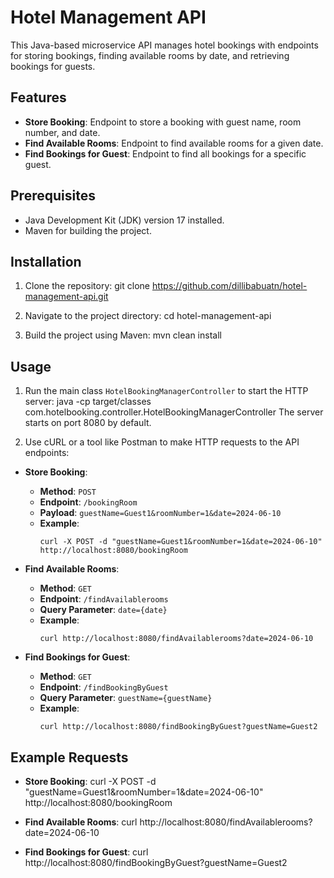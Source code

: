 # Hotel Management API

This Java-based microservice API manages hotel bookings with endpoints for storing bookings, finding available rooms by date, and retrieving bookings for guests.

## Features

- **Store Booking**: Endpoint to store a booking with guest name, room number, and date.
- **Find Available Rooms**: Endpoint to find available rooms for a given date.
- **Find Bookings for Guest**: Endpoint to find all bookings for a specific guest.

## Prerequisites

- Java Development Kit (JDK) version 17 installed.
- Maven for building the project.

## Installation

1. Clone the repository:
git clone https://github.com/dillibabuatn/hotel-management-api.git

2. Navigate to the project directory:
cd hotel-management-api


3. Build the project using Maven:
mvn clean install

## Usage

1. Run the main class `HotelBookingManagerController` to start the HTTP server:
java -cp target/classes com.hotelbooking.controller.HotelBookingManagerController
The server starts on port 8080 by default.

2. Use cURL or a tool like Postman to make HTTP requests to the API endpoints:

- **Store Booking**:
  - **Method**: `POST`
  - **Endpoint**: `/bookingRoom`
  - **Payload**: `guestName=Guest1&roomNumber=1&date=2024-06-10`
  - **Example**:
    ```
    curl -X POST -d "guestName=Guest1&roomNumber=1&date=2024-06-10" http://localhost:8080/bookingRoom
    ```

- **Find Available Rooms**:
  - **Method**: `GET`
  - **Endpoint**: `/findAvailablerooms`
  - **Query Parameter**: `date={date}`
  - **Example**:
    ```
    curl http://localhost:8080/findAvailablerooms?date=2024-06-10
    ```

- **Find Bookings for Guest**:
  - **Method**: `GET`
  - **Endpoint**: `/findBookingByGuest`
  - **Query Parameter**: `guestName={guestName}`
  - **Example**:
    ```
    curl http://localhost:8080/findBookingByGuest?guestName=Guest2
    ```

## Example Requests

- **Store Booking**:
 curl -X POST -d "guestName=Guest1&roomNumber=1&date=2024-06-10" http://localhost:8080/bookingRoom


- **Find Available Rooms**:
curl http://localhost:8080/findAvailablerooms?date=2024-06-10



- **Find Bookings for Guest**:
curl http://localhost:8080/findBookingByGuest?guestName=Guest2

